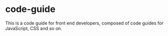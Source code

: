 # code-guide
This is a code guide for front end developers, composed of code guides for JavaScript, CSS and so on. 
